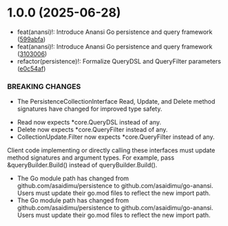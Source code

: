 # 1.0.0 (2025-06-28)


* feat(anansi)!: Introduce Anansi Go persistence and query framework ([599abfa](https://github.com/asaidimu/go-anansi/commit/599abfa51cccc1dc1d6a56f3dc5aafdf0b33437a))
* feat(anansi)!: Introduce Anansi Go persistence and query framework ([3103006](https://github.com/asaidimu/go-anansi/commit/31030064bf964a1825b1d5e2680f4ae0f365c6d2))
* refactor(persistence)!: Formalize QueryDSL and QueryFilter parameters ([e0c54af](https://github.com/asaidimu/go-anansi/commit/e0c54af88f009a28c63c2e687fe48f5be5fd72ef))


### BREAKING CHANGES

* The PersistenceCollectionInterface Read, Update, and Delete method signatures have changed for improved type safety.
- Read now expects *core.QueryDSL instead of any.
- Delete now expects *core.QueryFilter instead of any.
- CollectionUpdate.Filter now expects *core.QueryFilter instead of any.

Client code implementing or directly calling these interfaces must update method signatures and argument types. For example, pass &queryBuilder.Build() instead of queryBuilder.Build().
* The Go module path has changed from github.com/asaidimu/persistence to github.com/asaidimu/go-anansi. Users must update their go.mod files to reflect the new import path.
* The Go module path has changed from github.com/asaidimu/persistence to github.com/asaidimu/go-anansi. Users must update their go.mod files to reflect the new import path.
